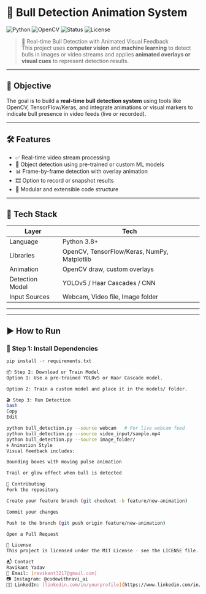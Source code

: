 # 🐂 Bull Detection Animation System

![Python](https://img.shields.io/badge/python-3.8+-blue.svg)
![OpenCV](https://img.shields.io/badge/OpenCV-yes-orange)
![Status](https://img.shields.io/badge/status-active-brightgreen)
![License](https://img.shields.io/badge/license-MIT-blue.svg)

> 🚨 Real-time Bull Detection with Animated Visual Feedback  
> This project uses **computer vision** and **machine learning** to detect bulls in images or video streams and applies **animated overlays or visual cues** to represent detection results.

---

## 🎯 Objective

The goal is to build a **real-time bull detection system** using tools like OpenCV, TensorFlow/Keras, and integrate animations or visual markers to indicate bull presence in video feeds (live or recorded).

---

## 🛠️ Features

- ✅ Real-time video stream processing
- 🧠 Object detection using pre-trained or custom ML models
- 📊 Frame-by-frame detection with overlay animation
- 🎞️ Option to record or snapshot results
- 🔁 Modular and extensible code structure

---

## 🧪 Tech Stack

| Layer         | Tech                     |
|---------------|--------------------------|
| Language       | Python 3.8+              |
| Libraries      | OpenCV, TensorFlow/Keras, NumPy, Matplotlib |
| Animation      | OpenCV draw, custom overlays |
| Detection Model| YOLOv5 / Haar Cascades / CNN |
| Input Sources  | Webcam, Video file, Image folder |

---

---

## ▶️ How to Run

### 🔧 Step 1: Install Dependencies

```bash
pip install -r requirements.txt

📦 Step 2: Download or Train Model
Option 1: Use a pre-trained YOLOv5 or Haar Cascade model.

Option 2: Train a custom model and place it in the models/ folder.

🎬 Step 3: Run Detection
bash
Copy
Edit

python bull_detection.py --source webcam   # For live webcam feed
python bull_detection.py --source video_input/sample.mp4
python bull_detection.py --source image_folder/
🌀 Animation Style
Visual feedback includes:

Bounding boxes with moving pulse animation

Trail or glow effect when bull is detected

🙌 Contributing
Fork the repository

Create your feature branch (git checkout -b feature/new-animation)

Commit your changes

Push to the branch (git push origin feature/new-animation)

Open a Pull Request

📄 License
This project is licensed under the MIT License - see the LICENSE file.

📬 Contact
Ravikant Yadav
📧 Email: [ravikant3217@gmail.com]
📷 Instagram: @codewithravi_ai
🧑‍💻 LinkedIn: [linkedin.com/in/yourprofile](https://www.linkedin.com/in/ravikant-yadav-9242691ba/)
